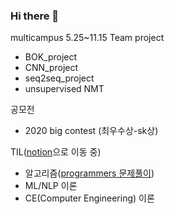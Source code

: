 ### Hi there 👋

<!--
**Changyoon-Lee/Changyoon-Lee** is a ✨ _special_ ✨ repository because its `README.md` (this file) appears on your GitHub profile.

Here are some ideas to get you started:

- 🔭 I’m currently working on ...
- 🌱 I’m currently learning ...
- 👯 I’m looking to collaborate on ...
- 🤔 I’m looking for help with ...
- 💬 Ask me about ...
- 📫 How to reach me: ...
- 😄 Pronouns: ...
- ⚡ Fun fact: ...
-->



multicampus 5.25~11.15
Team project
- BOK_project
- CNN_project
- seq2seq_project
- unsupervised NMT

공모전
- 2020 big contest (최우수상-sk상)

TIL([notion](bit.ly/2INOUyvbit.l)으로 이동 중)
- 알고리즘([programmers 문제풀이](https://github.com/Changyoon-Lee/TIL/tree/master/Algorithm))
- ML/NLP 이론
- CE(Computer Engineering) 이론
